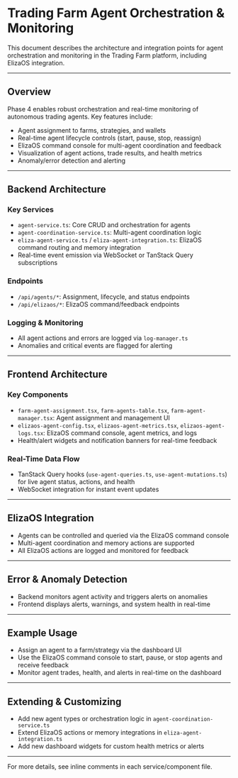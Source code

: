 # Trading Farm Agent Orchestration & Monitoring

This document describes the architecture and integration points for agent orchestration and monitoring in the Trading Farm platform, including ElizaOS integration.

---

## Overview

Phase 4 enables robust orchestration and real-time monitoring of autonomous trading agents. Key features include:
- Agent assignment to farms, strategies, and wallets
- Real-time agent lifecycle controls (start, pause, stop, reassign)
- ElizaOS command console for multi-agent coordination and feedback
- Visualization of agent actions, trade results, and health metrics
- Anomaly/error detection and alerting

---

## Backend Architecture

### Key Services
- `agent-service.ts`: Core CRUD and orchestration for agents
- `agent-coordination-service.ts`: Multi-agent coordination logic
- `eliza-agent-service.ts` / `eliza-agent-integration.ts`: ElizaOS command routing and memory integration
- Real-time event emission via WebSocket or TanStack Query subscriptions

### Endpoints
- `/api/agents/*`: Assignment, lifecycle, and status endpoints
- `/api/elizaos/*`: ElizaOS command/feedback endpoints

### Logging & Monitoring
- All agent actions and errors are logged via `log-manager.ts`
- Anomalies and critical events are flagged for alerting

---

## Frontend Architecture

### Key Components
- `farm-agent-assignment.tsx`, `farm-agents-table.tsx`, `farm-agent-manager.tsx`: Agent assignment and management UI
- `elizaos-agent-config.tsx`, `elizaos-agent-metrics.tsx`, `elizaos-agent-logs.tsx`: ElizaOS command console, agent metrics, and logs
- Health/alert widgets and notification banners for real-time feedback

### Real-Time Data Flow
- TanStack Query hooks (`use-agent-queries.ts`, `use-agent-mutations.ts`) for live agent status, actions, and health
- WebSocket integration for instant event updates

---

## ElizaOS Integration
- Agents can be controlled and queried via the ElizaOS command console
- Multi-agent coordination and memory actions are supported
- All ElizaOS actions are logged and monitored for feedback

---

## Error & Anomaly Detection
- Backend monitors agent activity and triggers alerts on anomalies
- Frontend displays alerts, warnings, and system health in real-time

---

## Example Usage

- Assign an agent to a farm/strategy via the dashboard UI
- Use the ElizaOS command console to start, pause, or stop agents and receive feedback
- Monitor agent trades, health, and alerts in real-time on the dashboard

---

## Extending & Customizing
- Add new agent types or orchestration logic in `agent-coordination-service.ts`
- Extend ElizaOS actions or memory integrations in `eliza-agent-integration.ts`
- Add new dashboard widgets for custom health metrics or alerts

---

For more details, see inline comments in each service/component file.
